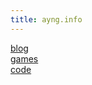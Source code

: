 ```yaml
---
title: ayng.info
---
```

<ul style="list-style:none;padding-left:0">
  <li><a href="blog">blog</a></li>
  <li><a href="games">games</a></li>
  <li><a href="code">code</a></li>
</ul>
